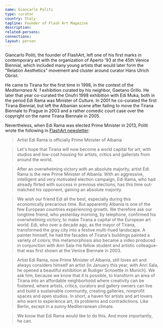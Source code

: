 ```yaml
---
name: Giancarlo Politi
type: curator
country: Italy
tagline: Founder of Flash Art Magazine
description:
related-persons:
connections:
layout: person
---
```

Giancarlo Politi, the founder of FlashArt, left one of his first marks in contemporary art with the organization of Aperto '93 at the 45th Venice Biennial, which included many young artists that would later form the "Relation Aesthetics" movement and cluster around curator Hans Ulrich Obrist.

He came to Tirana for the first time in 1998, in the context of the *Mediterranea N. 1* exhibition curated by his neighbor, Gaetano Grillo. He later that year co-curated the Onufri 1998 exhibition with Edi Muka, both in the period Edi Rama was Minister of Culture. In 2001 he co-curated the first Tirana Biennial, but left the Albanian scene after failing to move the Tirana Biennale to Prague in 2003 and a rather comedic court case over the copyright on the name Tirana Biennale in 2005.

Nevertheless, when Edi Rama was elected Prime Minister in 2013, Politi wrote the following in [FlashArt newsletter](http://lists.c3.hu/pipermail/artinfo/2013-June/010399.html):
>Artist Edi Rama is officially Prime Minister of Albania

>Let's hope that Tirana will now become a world capital for art, with
studios and low-cost housing for artists, critics and gallerists from
around the world.

>After an overwhelming victory with an absolute majority, artist Edi
Rama is the new Prime Minister of Albania. With an aggressive,
intelligent and very motivated election campaign, Edi Rama, who had
already flirted with success in previous elections, has this time
out-matched his opponent, gaining an absolute majority.

>We wish our friend Edi all the best, especially during this
economically precarious time. But apparently Albania is one of the
few European countries experiencing growth. We therefore ask our
longtime friend, who yesterday morning, by telephone, confirmed his
overwhelming victory, to make Tirana a capital of the European art
world. Edi, who over a decade ago, as the mayor of Tirana,
transformed the gray city into a festive multi-hued landscape. A
painter himself, he had the facades of Tirana's buildings painted a
variety of colors; this metamorphosis also became a video produced in
conjunction with Anri Sala-his fellow student and artistic
colleague-that was first shown at the Venice Biennale in 2003.

>Artist Edi Rama, now Prime Minister of Albania, still loves art and
always considers himself an artist (in January this year, with Anri
Sala, he opened a beautiful exhibition at Rudiger Schoettle in
Munich). We ask him, because we know that it is possible, to
transform an area of Tirana into an affordable neighborhood where
creativity can be fostered, where artists, critics, curators and
gallery owners can live and build a sustainable community, creating
galleries, nonprofit spaces and open studios. In short, a haven for
artists and art lovers who want to experience art, its problems and
contradictions. Like Berlin, except in a sunny Mediterranean climate.

>We know that Edi Rama would like to do this. And more importantly, he can.

